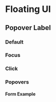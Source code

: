 # Floating UI

<Example centered>
  <VCalendar />
</Example>

## Popover Label

### Default
<AttributesPopoverLabels />

### Focus

<AttributesPopoverLabels visibility="focus" />

### Click

<AttributesPopoverLabels visibility="click" />

### Popovers

#### Form Example

<ExampleDateForm />
